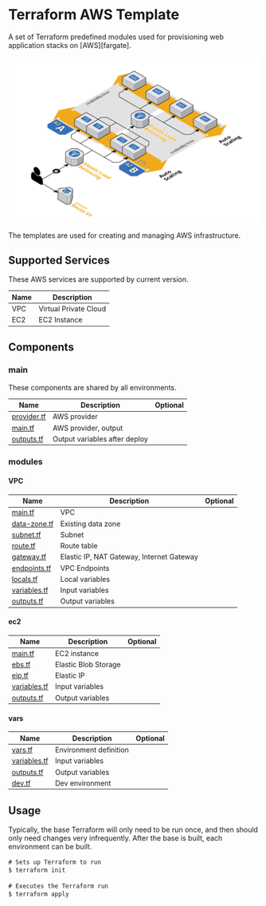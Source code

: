 # Terraform AWS Template

A set of Terraform predefined modules used for provisioning web application stacks on [AWS][fargate].

![diagram](images/diagram.png)

The templates are used for creating and managing AWS infrastructure.

## Supported Services

These AWS services are supported by current version.

| Name | Description |
|------|-------------|
| VPC | Virtual Private Cloud |
| EC2 | EC2 Instance |

## Components

### main

These components are shared by all environments.

| Name | Description | Optional |
|------|-------------|:---:|
| [provider.tf][mp] | AWS provider |  |
| [main.tf][mm] | AWS provider, output |  |
| [outputs.tf][mo] | Output variables after deploy |  ||

### modules

#### VPC
| Name | Description | Optional |
|------|-------------|:----:|
| [main.tf][vm] | VPC |  |
| [data-zone.tf][vdz] | Existing data zone |  |
| [subnet.tf][vs] | Subnet |  |
| [route.tf][vr] | Route table |  |
| [gateway.tf][vgw] | Elastic IP, NAT Gateway, Internet Gateway |  |
| [endpoints.tf][vep] | VPC Endpoints |  |
| [locals.tf][vl] | Local variables |  |
| [variables.tf][vv] | Input variables |  |
| [outputs.tf][vo] | Output variables |  |

#### ec2
| Name | Description | Optional |
|------|-------------|:----:|
| [main.tf][em] | EC2 instance |  |
| [ebs.tf][eeb] | Elastic Blob Storage |  |
| [eip.tf][eip] | Elastic IP |  |
| [variables.tf][ev] | Input variables |  |
| [outputs.tf][eo] | Output variables |  |

#### vars
| Name | Description | Optional |
|------|-------------|:----:|
| [vars.tf][vaev] | Environment definition |  |
| [variables.tf][vav] | Input variables |  |
| [outputs.tf][vao] | Output variables |  |
| [dev.tf][vad] | Dev environment |  |

## Usage

Typically, the base Terraform will only need to be run once, and then should only
need changes very infrequently. After the base is built, each environment can be built.

```
# Sets up Terraform to run
$ terraform init

# Executes the Terraform run
$ terraform apply
```

[aws]: https://aws.amazon.com/
[mp]: ./provider.tf
[mm]: ./main.tf
[mo]: ./outputs.tf

[vm]: ./modules/vpc/main.tf
[vdz]: ./modules/vpc/data-zone.tf
[vs]: ./modules/vpc/subnet.tf
[vr]: ./modules/vpc/route.tf
[vgw]: ./modules/vpc/gateway.tf
[vep]: ./modules/vpc/endpoints.tf
[vl]: ./modules/vpc/locals.tf
[vv]: ./modules/vpc/variables.tf
[vo]: ./modules/vpc/outputs.tf

[em]: ./modules/ec2/main.tf
[eeb]: ./modules/ec2/ebs.tf
[eip]: ./modules/ec2/eip.tf
[ev]: ./modules/ec2/variables.tf
[eo]: ./modules/ec2/outputs.tf

[vaev]: ./modules/vars/vars.tf
[vav]: ./modules/vars/variables.tf
[vao]: ./modules/vars/outputs.tf
[vad]: ./modules/vars/dev.tf